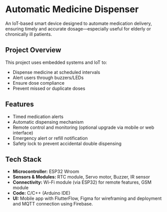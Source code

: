 # Automatic Medicine Dispenser

An IoT-based smart device designed to automate medication delivery, ensuring timely and accurate dosage—especially useful for elderly or chronically ill patients.

## Project Overview

This project uses embedded systems and IoT to:
- Dispense medicine at scheduled intervals
- Alert users through buzzers/LEDs
- Ensure dose compliance
- Prevent missed or duplicate doses

## Features

- Timed medication alerts
- Automatic dispensing mechanism
- Remote control and monitoring (optional upgrade via mobile or web interface)
- Emergency alert or refill notification
- Safety lock to prevent accidental double dispensing

## Tech Stack

- **Microcontroller:** ESP32 Wroom
- **Sensors & Modules:** RTC module, Servo motor, Buzzer, IR sensor
- **Connectivity:** Wi-Fi module (via ESP32) for remote features, GSM module
- **Code:** C/C++ (Arduino IDE)
- **UI:** Mobile app with FlutterFlow, Figma for wireframing and deployment and MQTT connection using Firebase.

